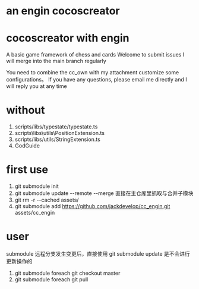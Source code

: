 # an engin cocoscreator

# cocoscreator with engin

A basic game framework of chess and cards
Welcome to submit issues
I will merge into the main branch regularly

You need to combine the cc_own with my attachment customize some configurations。
If you have any questions, please email me directly and I will reply you at any time

# without

1. scripts/libs/typestate/typestate.ts
2. scripts\libs\utils\PositionExtension.ts
3. scripts/libs/utils/StringExtension.ts
4. GodGuide

# first use

1. git submodule init
2. git submodule update --remote --merge 直接在主仓库里抓取与合并子模块
3. git rm -r --cached assets/
4. git submodule add https://github.com/jackdevelop/cc_engin.git assets/cc_engin

# user

submodule 远程分支发生变更后，直接使用 git submodule update 是不会进行更新操作的

1. git submodule foreach git checkout master
2. git submodule foreach git pull
